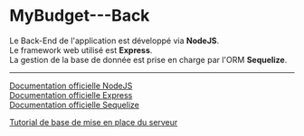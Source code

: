 # MyBudget---Back

Le Back-End de l'application est développé via **NodeJS**.  
Le framework web utilisé est **Express**.   
La gestion de la base de donnée est prise en charge par l'ORM **Sequelize**.

-----------------------------------

[Documentation officielle NodeJS](https://nodejs.org/en/docs/)  
[Documentation officielle Express](https://expressjs.com/)  
[Documentation officielle Sequelize](https://sequelize.org/)  

[Tutorial de base de mise en place du serveur](https://bezkoder.com/node-js-express-sequelize-mysql/)
